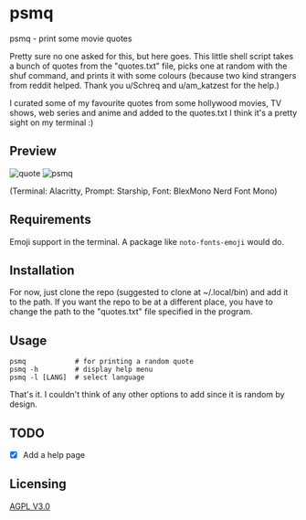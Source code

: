 # psmq
psmq - print some movie quotes

Pretty sure no one asked for this, but here goes. This little shell script takes a bunch of quotes from the "quotes.txt" file, picks one at random with the shuf command, and prints it with some colours (because two kind strangers from reddit helped. Thank you u/Schreq and u/am_katzest for the help.)

I curated some of my favourite quotes from some hollywood movies, TV shows, web series and anime and added to the quotes.txt
I think it's a pretty sight on my terminal :)

## Preview
![quote](https://user-images.githubusercontent.com/74004229/117615065-bcefc280-b158-11eb-91b3-0bbd82891569.png)
![psmq](https://user-images.githubusercontent.com/74004229/117637608-96a14580-b19f-11eb-8900-36b6fa63cd35.gif)

(Terminal: Alacritty, Prompt: Starship, Font: BlexMono Nerd Font Mono)

## Requirements
Emoji support in the terminal. A package like ```noto-fonts-emoji``` would do.

## Installation
For now, just clone the repo (suggested to clone at ~/.local/bin) and add it to the path.
If you want the repo to be at a different place, you have to change the path to the "quotes.txt" file specified in the program.

## Usage
```
psmq            # for printing a random quote
psmq -h         # display help menu
psmq -l [LANG]  # select language
```
That's it. I couldn't think of any other options to add since it is random by design.
## TODO
- [x] Add a help page
## Licensing
[AGPL V3.0](https://tldrlegal.com/license/gnu-affero-general-public-license-v3-(agpl-3.0))
